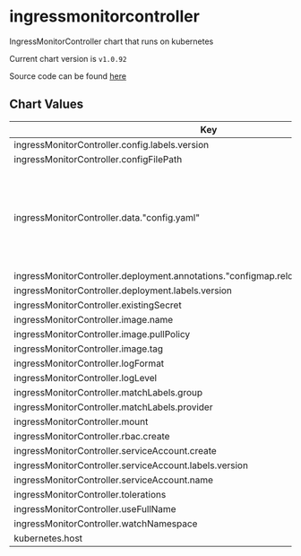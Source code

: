 ingressmonitorcontroller
========================
IngressMonitorController chart that runs on kubernetes

Current chart version is `v1.0.92`

Source code can be found [here](https://github.com/stakater/IngressMonitorController)



## Chart Values

| Key | Type | Default | Description |
|-----|------|---------|-------------|
| ingressMonitorController.config.labels.version | string | `"v1.0.92"` |  |
| ingressMonitorController.configFilePath | string | `"/etc/IngressMonitorController/config.yaml"` |  |
| ingressMonitorController.data."config.yaml" | string | `"providers:\n- name: UptimeRobot\n  apiKey: your-api-key\n  apiURL: https://google.com\n  alertContacts: some-alert-contacts\nenableMonitorDeletion: true\nmonitorNameTemplate: \"{{.Namespace}}-{{.IngressName}}\"\n# how often (in seconds) monitors should be synced to their Kubernetes resources (0 = disabled)\nresyncPeriod: 0\n# creationDelay is a duration string to add a delay before creating new monitor (e.g., to allow DNS to catch up first)\n# https://golang.org/pkg/time/#ParseDuration\ncreationDelay: 0"` |  |
| ingressMonitorController.deployment.annotations."configmap.reloader.stakater.com/reload" | string | `"ingressmonitorcontroller"` |  |
| ingressMonitorController.deployment.labels.version | string | `"v1.0.92"` |  |
| ingressMonitorController.existingSecret | string | `""` |  |
| ingressMonitorController.image.name | string | `"stakater/ingressmonitorcontroller"` |  |
| ingressMonitorController.image.pullPolicy | string | `"IfNotPresent"` |  |
| ingressMonitorController.image.tag | string | `"v1.0.92"` |  |
| ingressMonitorController.logFormat | string | `"text"` |  |
| ingressMonitorController.logLevel | string | `"info"` |  |
| ingressMonitorController.matchLabels.group | string | `"com.stakater.platform"` |  |
| ingressMonitorController.matchLabels.provider | string | `"stakater"` |  |
| ingressMonitorController.mount | string | `"configMap"` |  |
| ingressMonitorController.rbac.create | bool | `true` |  |
| ingressMonitorController.serviceAccount.create | bool | `true` |  |
| ingressMonitorController.serviceAccount.labels.version | string | `"v1.0.92"` |  |
| ingressMonitorController.serviceAccount.name | string | `"ingressmonitorcontroller"` |  |
| ingressMonitorController.tolerations | object | `{}` |  |
| ingressMonitorController.useFullName | bool | `false` |  |
| ingressMonitorController.watchNamespace | string | `""` |  |
| kubernetes.host | string | `"https://kubernetes.default"` |  |
